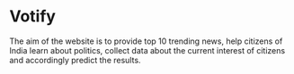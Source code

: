 # Votify
The aim of the website is to provide top 10 trending news, help citizens of India learn about politics, collect data about the current interest of citizens and accordingly predict the results.
